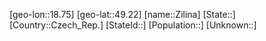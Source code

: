 ﻿---
location: [49.22,18.75]
type: City
tags:
- geo/City


SpocWebEntityId: 35831
isDeleted: false
confidential: public

---
[geo-lon::18.75]
[geo-lat::49.22]
[name::Zilina]
[State::]
[Country::Czech_Rep.]
[StateId::]
[Population::]
[Unknown::]

